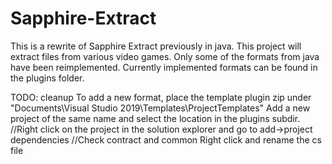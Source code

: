 # Sapphire-Extract
This is a rewrite of Sapphire Extract previously in java. This project will extract files from various video games. Only some of the formats from java have been reimplemented. Currently implemented formats can be found in the plugins folder.

TODO: cleanup
To add a new format, place the template plugin zip under "Documents\Visual Studio 2019\Templates\ProjectTemplates"
Add a new project of the same name and select the location in the plugins subdir.
//Right click on the project in the solution explorer and go to add->project dependencies
//Check contract and common
Right click and rename the cs file
